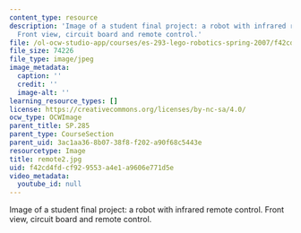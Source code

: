 ```yaml
---
content_type: resource
description: 'Image of a student final project: a robot with infrared remote control.
  Front view, circuit board and remote control.'
file: /ol-ocw-studio-app/courses/es-293-lego-robotics-spring-2007/f42cd4fdcf929553a4e1a9606e771d5e_remote2.jpg
file_size: 74226
file_type: image/jpeg
image_metadata:
  caption: ''
  credit: ''
  image-alt: ''
learning_resource_types: []
license: https://creativecommons.org/licenses/by-nc-sa/4.0/
ocw_type: OCWImage
parent_title: SP.285
parent_type: CourseSection
parent_uid: 3ac1aa36-8b07-38f8-f202-a90f68c5443e
resourcetype: Image
title: remote2.jpg
uid: f42cd4fd-cf92-9553-a4e1-a9606e771d5e
video_metadata:
  youtube_id: null
---
```

Image of a student final project: a robot with infrared remote control. Front view, circuit board and remote control.